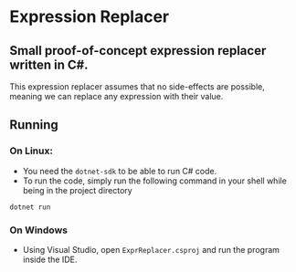 # Expression Replacer

## Small proof-of-concept expression replacer written in C#.

This expression replacer assumes that no side-effects are possible, meaning we can replace any expression with their value.

## Running
### On Linux:
- You need the ```dotnet-sdk``` to be able to run C# code.
- To run the code, simply run the following command in your shell while being in the project directory
```
dotnet run
```

### On Windows
- Using Visual Studio, open ```ExprReplacer.csproj``` and run the program inside the IDE.
